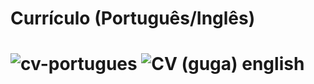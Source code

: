 <h1> Currículo (Português/Inglês) <h1> 


![cv-portugues](https://user-images.githubusercontent.com/79876042/194566301-492f0ad6-8589-4f77-912c-37d849496d5f.png)
![CV (guga) english](https://user-images.githubusercontent.com/79876042/196180077-20028d8a-4418-4639-adf1-d4d3022e933a.png)
